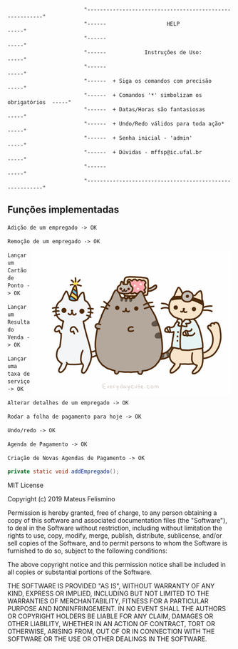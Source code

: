                             "--------------------------------------------------------"
                            "------                   HELP                      -----"
                            "------                                             -----"
                            "------            Instruções de Uso:               -----"
                            "------                                             -----"
                            "------  + Siga os comandos com precisão            -----"
                            "------  + Comandos '*' simbolizam os obrigatórios  -----"  
                            "------  + Datas/Horas são fantasiosas              -----"
                            "------  + Undo/Redo válidos para toda ação*        -----"
                            "------  + Senha inicial - 'admin'                  -----"
                            "------  + Dúvidas - mffsp@ic.ufal.br               -----"
                            "------                                             -----"
                            "--------------------------------------------------------"
      
      


## Funções implementadas

`Adição de um empregado -> OK`

`Remoção de um empregado -> OK`

<img src="source/sksk.gif" align= "right">

`Lançar um Cartão de Ponto -> OK`

`Lançar um Resultado Venda -> OK`

`Lançar uma taxa de serviço -> OK`

`Alterar detalhes de um empregado -> OK`

`Rodar a folha de pagamento para hoje -> OK`

`Undo/redo -> OK`

`Agenda de Pagamento -> OK`

`Criação de Novas Agendas de Pagamento -> OK`

```java
private static void addEmpregado();
```



MIT License

Copyright (c) 2019 Mateus Felismino

Permission is hereby granted, free of charge, to any person obtaining a copy
of this software and associated documentation files (the "Software"), to deal
in the Software without restriction, including without limitation the rights
to use, copy, modify, merge, publish, distribute, sublicense, and/or sell
copies of the Software, and to permit persons to whom the Software is
furnished to do so, subject to the following conditions:

The above copyright notice and this permission notice shall be included in all
copies or substantial portions of the Software.

THE SOFTWARE IS PROVIDED "AS IS", WITHOUT WARRANTY OF ANY KIND, EXPRESS OR
IMPLIED, INCLUDING BUT NOT LIMITED TO THE WARRANTIES OF MERCHANTABILITY,
FITNESS FOR A PARTICULAR PURPOSE AND NONINFRINGEMENT. IN NO EVENT SHALL THE
AUTHORS OR COPYRIGHT HOLDERS BE LIABLE FOR ANY CLAIM, DAMAGES OR OTHER
LIABILITY, WHETHER IN AN ACTION OF CONTRACT, TORT OR OTHERWISE, ARISING FROM,
OUT OF OR IN CONNECTION WITH THE SOFTWARE OR THE USE OR OTHER DEALINGS IN THE
SOFTWARE.
